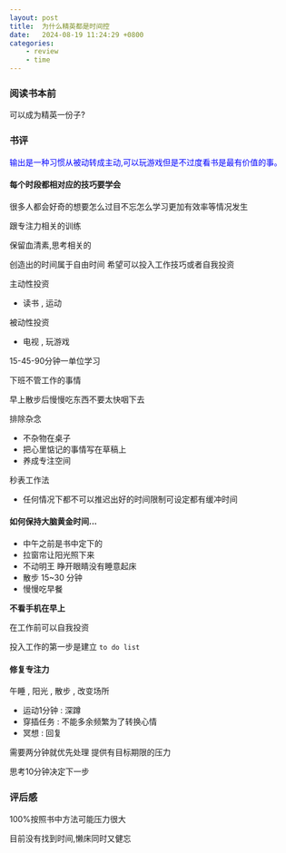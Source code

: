 ```yaml
---
layout: post
title:  为什么精英都是时间控
date:   2024-08-19 11:24:29 +0800
categories: 
    - review
    - time
---
```


### 阅读书本前

可以成为精英一份子?

### 书评

<p style="color:blue;">输出是一种习惯从被动转成主动,可以玩游戏但是不过度看书是最有价值的事。</p>

#### 每个时段都相对应的技巧要学会

很多人都会好奇的想要怎么过目不忘怎么学习更加有效率等情况发生

跟专注力相关的训练

保留血清素,思考相关的

创造出的时间属于自由时间 希望可以投入工作技巧或者自我投资

主动性投资
- 读书 , 运动

被动性投资
- 电视 , 玩游戏

15-45-90分钟一单位学习

下班不管工作的事情

早上散步后慢慢吃东西不要太快咽下去

排除杂念

- 不杂物在桌子
- 把心里惦记的事情写在草稿上
- 养成专注空间

秒表工作法
- 任何情况下都不可以推迟出好的时间限制可设定都有缓冲时间

#### 如何保持大脑黄金时间...

- 中午之前是书中定下的
- 拉窗帘让阳光照下来
- 不动明王 睁开眼睛没有睡意起床
- 散步 15~30 分钟
- 慢慢吃早餐

<b>不看手机在早上</b>

在工作前可以自我投资

投入工作的第一步是建立 `to do list`

#### 修复专注力

午睡 , 阳光 , 散步 , 改变场所

- 运动1分钟 : 深蹲
- 穿插任务 : 不能多余频繁为了转换心情
- 冥想 : 回复

需要两分钟就优先处理
提供有目标期限的压力

思考10分钟决定下一步

### 评后感

100%按照书中方法可能压力很大

目前没有找到时间,懒床同时又健忘